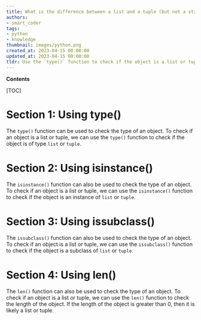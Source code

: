 ```yaml
---
title: What is the difference between a list and a tuple (but not a string)?
authors:
- smart_coder
tags:
- python
- knowledge
thumbnail: images/python.png
created_at: 2023-04-15 00:00:00
updated_at: 2023-04-15 00:00:00
tldr: Use the `type()` function to check if the object is a list or tuple, but not a string.
---
```


**Contents**

[TOC]

# Section 1: Using type()

The `type()` function can be used to check the type of an object. To check if an object is a list or tuple, we can use the `type()` function to check if the object is of type `list` or `tuple`.

# Section 2: Using isinstance()

The `isinstance()` function can also be used to check the type of an object. To check if an object is a list or tuple, we can use the `isinstance()` function to check if the object is an instance of `list` or `tuple`.

# Section 3: Using issubclass()

The `issubclass()` function can also be used to check the type of an object. To check if an object is a list or tuple, we can use the `issubclass()` function to check if the object is a subclass of `list` or `tuple`.

# Section 4: Using len()

The `len()` function can also be used to check the type of an object. To check if an object is a list or tuple, we can use the `len()` function to check the length of the object. If the length of the object is greater than 0, then it is likely a list or tuple.
